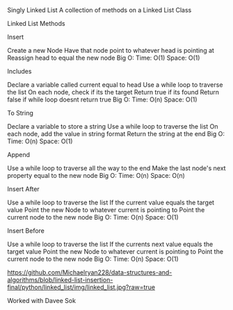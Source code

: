 Singly Linked List
A collection of methods on a Linked List Class

Linked List Methods

Insert

Create a new Node
Have that node point to whatever head is pointing at
Reassign head to equal the new node
Big O:
Time: O(1)
Space: O(1)

Includes

Declare a variable called current equal to head
Use a while loop to traverse the list
On each node, check if its the target
Return true if its found
Return false if while loop doesnt return true
Big O:
Time: O(n)
Space: O(1)

To String

Declare a variable to store a string
Use a while loop to traverse the list
On each node, add the value in string format
Return the string at the end
Big O:
Time: O(n)
Space: O(1)

Append

Use a while loop to traverse all the way to the end
Make the last node's next property equal to the new node
Big O:
Time: O(n)
Space: O(n)

Insert After

Use a while loop to traverse the list
If the current value equals the target value
Point the new Node to whatever current is pointing to
Point the current node to the new node
Big O:
Time: O(n)
Space: O(1)

Insert Before

Use a while loop to traverse the list
If the currents next value equals the target value
Point the new Node to whatever current is pointing to
Point the current node to the new node
Big O:
Time: O(n)
Space: O(1)

https://github.com/Michaelryan228/data-structures-and-algorithms/blob/linked-list-insertion-final/python/linked_list/img/linked_list.jpg?raw=true

Worked with Davee Sok
